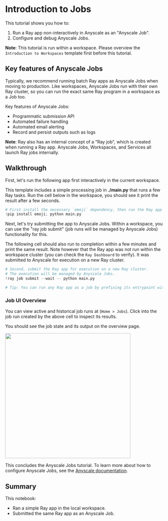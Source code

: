 # Introduction to Jobs

This tutorial shows you how to:
1. Run a Ray app non-interactively in Anyscale as an "Anyscale Job".
2. Configure and debug Anyscale Jobs.

**Note**: This tutorial is run within a workspace. Please overview the `Introduction to Workspaces` template first before this tutorial.

## Key features of Anyscale Jobs

Typically, we recommend running batch Ray apps as Anyscale Jobs when moving to production. Like workspaces, Anyscale Jobs run with their own Ray cluster, so you can run the exact same Ray program in a workspace as a Job too.

Key features of Anyscale Jobs:
- Programmatic submission API
- Automated failure handling
- Automated email alerting
- Record and persist outputs such as logs


**Note**: Ray also has an internal concept of a "Ray job", which is created when running a Ray app. Anyscale Jobs, Workspaces, and Services all launch Ray jobs internally.

## Walkthrough

First, let's run the following app first interactively in the current workspace.

This template includes a simple processing job in **./main.py** that runs a few Ray tasks. Run the cell below in the workspace, you should see it print the result after a few seconds.


```python
# First install the necessary `emoji` dependency, then run the Ray app
!pip install emoji; python main.py
```

Next, let's try submitting the app to Anyscale Jobs. Within a workspace, you can use the "ray job submit" (job runs will be managed by Anyscale Jobs) functionality for this.

The following cell should also run to completion within a few minutes and print the same result. Note however that the Ray app was not run within the workspace cluster (you can check the ``Ray Dashboard`` to verify). It was submitted to Anyscale for execution on a new Ray cluster.


```python
# Second, submit the Ray app for execution on a new Ray cluster.
# The execution will be managed by Anyscale Jobs.
!ray job submit --wait -- python main.py

# Tip: You can run any Ray app as a job by prefixing its entrypoint with "ray job submit --".
```

### Job UI Overview

You can view active and historical job runs at (`Home > Jobs`). Click into the job run created by the above cell to inspect its results.

You should see the job state and its output on the overview page.

<img src="https://raw.githubusercontent.com/anyscale/templates/main/templates/intro-jobs/assets/anyscale-job.png" height=400px>

This concludes the Anyscale Jobs tutorial. To learn more about how to configure Anyscale Jobs, see the [Anyscale documentation](https://docs.endpoints.anyscale.com/preview/examples/intro-services).

## Summary

This notebook:
- Ran a simple Ray app in the local workspace.
- Submitted the same Ray app as an Anyscale Job.
